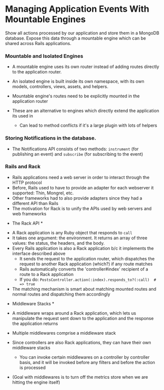 # Managing Application Events With Mountable Engines

Show all actions processed by our application and store them in a MongoDB database.
Expose this data through a mountable engine which can be shared across Rails applications.

### Mountable and Isolated Engines

- A mountable engine uses its own router instead of adding routes directly to the application router.
- An isolated engine is built inside its own namespace, with its own models, controllers, views, assets, and helpers.
- Mountable engine's routes need to be explicitly mounted in the application router

- These are an alternative to engines which directly extend the application its used in
  - Can lead to method conflicts if it's a large plugin with lots of helpers


### Storing Notifications in the database.

- The Notifications API consists of two methods: `instrument` (for publishing an event) and `subscribe` (for subscribing to the event)

### Rails and Rack

- Rails applications need a web server in order to interact through the HTTP protocol
- Before, Rails used to have to provide an adapter for each webserver it supported: Thin, Mongrel, etc.
- Other frameworks had to also provide adapters since they had a different API than Rails
- The motivation for Rack is to unify the APIs used by web servers and web frameworks

* The Rack API *
- A Rack application is any Ruby object that responds to `call`
- It takes one argument: the environment. It returns an array of three values: the status, the headers, and the body.
- Every Rails application is also a Rack application b/c it implements the interface described above
  - It sends the request to the application router, which dispatches the request to another Rack application (which?) if any route matches
  - Rails automatically converts the 'controller#index' recipient of a route to a Rack application
  - If you do:  `PostsController.action(:index).responds_to?(:call)  # => true`
- The matching mechanism is smart about matching mounted routes and normal routes and dispatching them accordingly

* Middleware Stacks *
- A middleware wraps around a Rack application, which lets us manipulate the request sent down to the application and the response the application returns
- Multiple middlewares comprise a middleware stack
- Since controllers are also Rack applications, they can have their own middleware stacks
  - You can invoke certain middlewares on a controller by controller basis, and it will be invoked before any filters and before the action is processed

- (Goal with middlewares is to turn off the metrics store when we are hitting the engine itself)